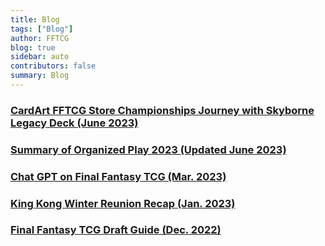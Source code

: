 ```yaml
---
title: Blog
tags: ["Blog"]
author: FFTCG
blog: true
sidebar: auto
contributors: false
summary: Blog
---
```



### <a href="./blog/2023-06-19_BennyCardArtTop8Report">**CardArt FFTCG Store Championships Journey with Skyborne Legacy Deck (June 2023)**</a>
### <a href="./blog/2022-05-24_2023_Summary_Organized_Play">**Summary of Organized Play 2023 (Updated June 2023)**</a>
### <a href="./blog/2023-03-10_FFTCG_ChatGPT">**Chat GPT on Final Fantasy TCG (Mar. 2023)**</a>
### <a href="./blog/2023-01-28_King_Kong_Winter_Reunion_Recap">**King Kong Winter Reunion Recap (Jan. 2023)**</a>
### <a href="./blog/2022-12-8_Draft_Guide_FFTCG_Updated">**Final Fantasy TCG Draft Guide (Dec. 2022)**</a>
